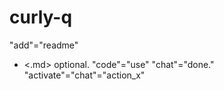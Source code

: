 # curly-q
"add"="readme"
+ <.md> optional.
"code"="use"
"chat"="done."
"activate"="chat"="action_x"
